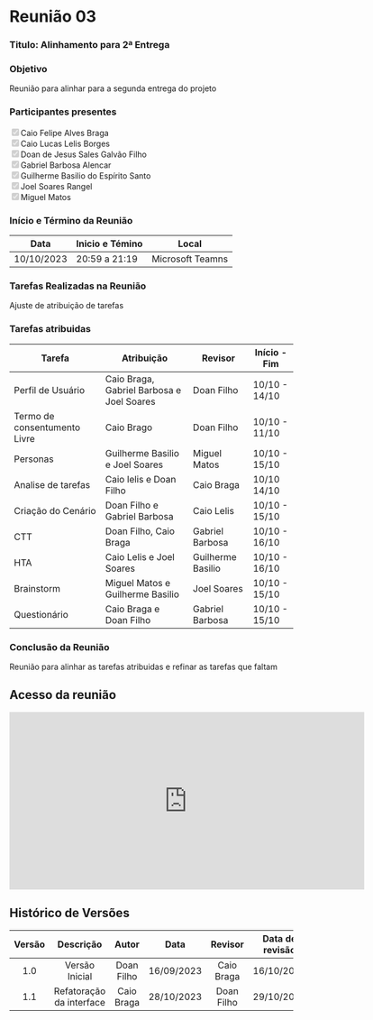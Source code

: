 # **Reunião 03** 
### **Titulo**: Alinhamento para 2ª Entrega

### **Objetivo**
Reunião para alinhar para a segunda entrega do projeto

### **Participantes presentes**
<label><input type="checkbox" checked disabled>Caio Felipe Alves Braga</label><br>
<label><input type="checkbox" checked disabled>Caio Lucas Lelis Borges</label><br>
<label><input type="checkbox" checked disabled>Doan de Jesus Sales Galvão Filho</label><br>
<label><input type="checkbox" checked disabled>Gabriel Barbosa Alencar</label><br>
<label><input type="checkbox" checked disabled>Guilherme Basilio do Espírito Santo</label><br>
<label><input type="checkbox" checked disabled>Joel Soares Rangel</label><br>
<label><input type="checkbox" checked disabled>Miguel Matos</label><br>

### **Início e Término da Reunião**

| Data       | Inicio e Témino | Local            |
|------------|-----------------|------------------|
| 10/10/2023 | 20:59 a 21:19   | Microsoft Teamns |

### **Tarefas Realizadas na Reunião**
Ajuste de atribuição de tarefas  


### **Tarefas atribuidas** 
| Tarefa | Atribuição | Revisor | Início  -  Fim|
|--------|------------|---------|---------------|
|Perfil de Usuário    |Caio Braga, Gabriel Barbosa e Joel Soares|Doan Filho|10/10 - 14/10|
|Termo de consentumento Livre   |Caio Brago|Doan Filho|10/10 - 11/10|
|Personas     |Guilherme Basilio e Joel Soares|Miguel Matos|10/10 - 15/10 |
|Analise de tarefas   |Caio lelis e Doan Filho|Caio Braga|10/10 14/10|
|Criação do Cenário|Doan Filho e Gabriel Barbosa  |Caio Lelis |10/10 - 15/10 | 
|CTT|Doan Filho, Caio Braga| Gabriel Barbosa| 10/10 - 16/10|
|HTA|Caio Lelis e Joel Soares|Guilherme Basilio |10/10 - 16/10 |
|Brainstorm|Miguel Matos e Guilherme Basilio | Joel Soares|10/10 - 15/10|
|Questionário|Caio Braga e Doan Filho| Gabriel Barbosa|10/10 - 15/10|


### **Conclusão da Reunião**
Reunião para alinhar as tarefas atribuidas e refinar as tarefas que faltam


## **Acesso da reunião**
<iframe width="630" height="315" src="https://www.youtube.com/embed/HBrWpTrBXm4?si=BKl_ORjdYrgGqdGZ" title="YouTube video player" frameborder="0" allow="accelerometer; autoplay; clipboard-write; encrypted-media; gyroscope; picture-in-picture; web-share" allowfullscreen></iframe>




## **Histórico de Versões**

| Versão |          Descrição              |     Autor      |      Data      |   Revisor     |    Data de revisão    |  
|:------:|:-------------------------------:|:--------------:|:--------------:|:-------------:|:---------------------:|
|  1.0   | Versão Inicial|   Doan Filho  |   16/09/2023   | Caio Braga  |  16/10/2023  |
| 1.1    | Refatoração da interface  | Caio Braga | 28/10/2023 | Doan Filho  | 29/10/2023 |
